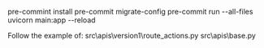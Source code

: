 pre-commint install
pre-commit migrate-config
pre-commit run --all-files
uvicorn main:app --reload


Follow the example of:
src\apis\version1\route_actions.py
src\apis\base.py

